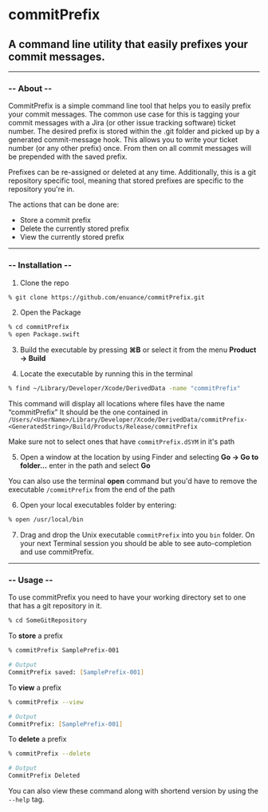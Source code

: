 # commitPrefix

## A command line utility that easily prefixes your commit messages.

___

### -- About --

CommitPrefix is a simple command line tool that helps you to easily prefix your commit messages. The common use case for this is tagging your commit messages with a Jira (or other issue tracking software) ticket number. The desired prefix is stored within the .git folder and picked up by a generated commit-message hook. This allows you to write your ticket number (or any other prefix) once. From then on all commit messages will be prepended with the saved prefix.

Prefixes can be re-assigned or deleted at any time. Additionally, this is a git repository specific tool, meaning that stored prefixes are specific to the repository you're in.

The actions that can be done are:

* Store a commit prefix
* Delete the currently stored prefix
* View the currently stored prefix

___
### -- Installation --

1. Clone the repo

```zsh
% git clone https://github.com/enuance/commitPrefix.git
```

2. Open the Package

```zsh
% cd commitPrefix
% open Package.swift
```

3. Build the executable by pressing **⌘B** or select it from the menu **Product -> Build**

4. Locate the executable by running this in the terminal

```zsh
% find ~/Library/Developer/Xcode/DerivedData -name "commitPrefix"
```

This command will display all locations where files have the name “commitPrefix”
It should be the one contained in `/Users/<UserName>/Library/Developer/Xcode/DerivedData/commitPrefix-<GeneratedString>/Build/Products/Release/commitPrefix`

Make sure not to select ones that have `commitPrefix.dSYM` in it's path

5. Open a window at the location by using Finder and selecting **Go -> Go to folder...** enter in the path and select **Go**

You can also use the terminal **open** command but you'd have to remove the executable `/commitPrefix` from the end of the path

6. Open your local executables folder by entering: 

```zsh
% open /usr/local/bin
```

7. Drag and drop the Unix executable `commitPrefix` into you `bin` folder. On your next Terminal session you should be able to see auto-completion and use commitPrefix.

___
### -- Usage --


To use commitPrefix you need to have your working directory set to one that has a git repository in it.
```zsh
% cd SomeGitRepository
```

To **store** a prefix
```zsh
% commitPrefix SamplePrefix-001

# Output
CommitPrefix saved: [SamplePrefix-001]
```

To **view** a prefix
```zsh
% commitPrefix --view

# Output
CommitPrefix: [SamplePrefix-001]
```

To **delete** a prefix
```zsh
% commitPrefix --delete

# Output
CommitPrefix Deleted
```

You can also view these command along with shortend version by using the `--help` tag.
